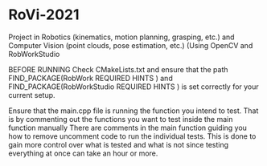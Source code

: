 # RoVi-2021
Project in Robotics (kinematics, motion planning, grasping, etc.) and Computer Vision (point clouds, pose estimation, etc.) (Using OpenCV and RobWorkStudio



BEFORE RUNNING
Check CMakeLists.txt and ensure that the path FIND_PACKAGE(RobWork REQUIRED HINTS <PATH>) and FIND_PACKAGE(RobWorkStudio REQUIRED HINTS <PATH>) is set correctly for your current setup.

Ensure that the main.cpp file is running the function you intend to test. That is by commenting out the functions you want to test inside the main function manually
There are comments in the main function guiding you how to remove uncomment code to run the individual tests. This is done to gain more
control over what is tested and what is not since testing everything at once can take an hour or more.
